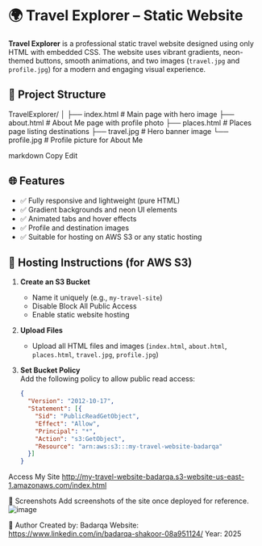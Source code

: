 # 🌍 Travel Explorer – Static Website

**Travel Explorer** is a professional static travel website designed using only HTML with embedded CSS. The website uses vibrant gradients, neon-themed buttons, smooth animations, and two images (`travel.jpg` and `profile.jpg`) for a modern and engaging visual experience.

## 📁 Project Structure

TravelExplorer/
│
├── index.html # Main page with hero image
├── about.html # About Me page with profile photo
├── places.html # Places page listing destinations
├── travel.jpg # Hero banner image
└── profile.jpg # Profile picture for About Me

markdown
Copy
Edit

## 🌐 Features

- ✅ Fully responsive and lightweight (pure HTML)
- ✅ Gradient backgrounds and neon UI elements
- ✅ Animated tabs and hover effects
- ✅ Profile and destination images
- ✅ Suitable for hosting on AWS S3 or any static hosting

## 🚀 Hosting Instructions (for AWS S3)

1. **Create an S3 Bucket**  
   - Name it uniquely (e.g., `my-travel-site`)
   - Disable Block All Public Access
   - Enable static website hosting

2. **Upload Files**  
   - Upload all HTML files and images (`index.html`, `about.html`, `places.html`, `travel.jpg`, `profile.jpg`)

3. **Set Bucket Policy**  
   Add the following policy to allow public read access:
   ```json
   {
     "Version": "2012-10-17",
     "Statement": [{
       "Sid": "PublicReadGetObject",
       "Effect": "Allow",
       "Principal": "*",
       "Action": "s3:GetObject",
       "Resource": "arn:aws:s3:::my-travel-website-badarqa"
     }]
   }
Access My Site
http://my-travel-website-badarqa.s3-website-us-east-1.amazonaws.com/index.html

📸 Screenshots
Add screenshots of the site once deployed for reference.
![image](https://github.com/user-attachments/assets/170ce527-a374-4110-b164-938d4923e053)


🧑 Author
Created by: Badarqa
Website: https://www.linkedin.com/in/badarqa-shakoor-08a951124/
Year: 2025

